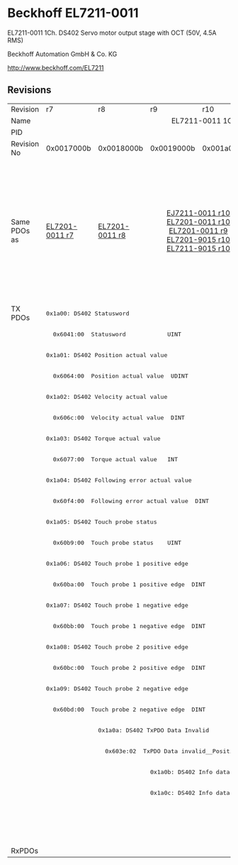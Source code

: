 # Beckhoff EL7211-0011

EL7211-0011 1Ch. DS402 Servo motor output stage with OCT (50V, 4.5A RMS)

Beckhoff Automation GmbH & Co. KG

http://www.beckhoff.com/EL7211

## Revisions
<table>
<tr >
<td>Revision</td>
<td>r7</td>
<td>r8</td>
<td>r9</td>
<td>r10</td>
<td>r11</td>
<td>r12</td>
<td>r13</td>
<td>r14</td>
<td>r15</td>
<td>r16</td>
</tr>
<tr >
<td>Name</td>
<td colspan=10 align="center">EL7211-0011 1Ch. DS402 Servo motor output stage with OCT (50V, 4.5A RMS)</td>
</tr>
<tr >
<td>PID</td>
<td colspan=10 align="center">0x1c2b3052</td>
</tr>
<tr >
<td>Revision No</td>
<td>0x0017000b</td>
<td>0x0018000b</td>
<td>0x0019000b</td>
<td>0x001a000b</td>
<td>0x001b000b</td>
<td>0x001c000b</td>
<td>0x001d000b</td>
<td>0x001e000b</td>
<td>0x001f000b</td>
<td>0x0020000b</td>
</tr>
<tr >
<td>Same PDOs as</td>
<td><a href="EL7201-0011">EL7201-0011 r7</a></td>
<td><a href="EL7201-0011">EL7201-0011 r8</a></td>
<td colspan=2 align="center"><a href="EJ7211-0011">EJ7211-0011 r10</a><br/><a href="EL7201-0011">EL7201-0011 r10</a><br/><a href="EL7201-0011">EL7201-0011 r9</a><br/><a href="EL7201-9015">EL7201-9015 r10</a><br/><a href="EL7211-9015">EL7211-9015 r10</a></td>
<td colspan=3 align="center"><a href="EJ7211-0011">EJ7211-0011 r11</a><br/><a href="EJ7211-0011">EJ7211-0011 r12</a><br/><a href="EJ7211-0011">EJ7211-0011 r13</a><br/><a href="EJ7211-9415">EJ7211-9415 r13</a><br/><a href="EL7201-0011">EL7201-0011 r11</a><br/><a href="EL7201-0011">EL7201-0011 r12</a><br/><a href="EL7201-0011">EL7201-0011 r13</a><br/><a href="EL7201-9015">EL7201-9015 r11</a><br/><a href="EL7201-9015">EL7201-9015 r12</a><br/><a href="EL7201-9015">EL7201-9015 r13</a><br/><a href="EL7211-9015">EL7211-9015 r11</a><br/><a href="EL7211-9015">EL7211-9015 r12</a><br/><a href="EL7211-9015">EL7211-9015 r13</a><br/><a href="EL7221-9015">EL7221-9015 r12</a><br/><a href="EL7221-9015">EL7221-9015 r13</a><br/><a href="EP7211-0035">EP7211-0035 r13</a></td>
<td colspan=2 align="center"><a href="EJ7211-0011">EJ7211-0011 r14</a><br/><a href="EJ7211-0011">EJ7211-0011 r15</a><br/><a href="EJ7211-9415">EJ7211-9415 r14</a><br/><a href="EJ7211-9415">EJ7211-9415 r15</a><br/><a href="EL7201-0011">EL7201-0011 r14</a><br/><a href="EL7201-0011">EL7201-0011 r15</a><br/><a href="EL7201-9015">EL7201-9015 r14</a><br/><a href="EL7201-9015">EL7201-9015 r15</a><br/><a href="EL7211-9015">EL7211-9015 r14</a><br/><a href="EL7211-9015">EL7211-9015 r15</a><br/><a href="EL7221-9015">EL7221-9015 r14</a><br/><a href="EL7221-9015">EL7221-9015 r15</a><br/><a href="EP7211-0035">EP7211-0035 r14</a><br/><a href="EP7211-0035">EP7211-0035 r15</a></td>
<td><a href="EJ7211-0011">EJ7211-0011 r16</a><br/><a href="EJ7211-9415">EJ7211-9415 r16</a><br/><a href="EL7201-0011">EL7201-0011 r16</a><br/><a href="EL7201-9015">EL7201-9015 r16</a><br/><a href="EL7211-9015">EL7211-9015 r16</a><br/><a href="EL7221-9015">EL7221-9015 r16</a><br/><a href="EP7211-0035">EP7211-0035 r16</a></td>
</tr>
<tr class="txpdo">
<td rowspan=26 valign=top>TX PDOs</td>
<td colspan=10 align="left"><pre>0x1a00: DS402 Statusword</pre></td>
<td></td>
</tr>
<tr class="txpdo">
<td colspan=10 align="left"><pre>  0x6041:00  Statusword            UINT</pre></td>
</tr>
<tr class="txpdo">
<td colspan=10 align="left"><pre>0x1a01: DS402 Position actual value</pre></td>
</tr>
<tr class="txpdo">
<td colspan=10 align="left"><pre>  0x6064:00  Position actual value  UDINT</pre></td>
</tr>
<tr class="txpdo">
<td colspan=10 align="left"><pre>0x1a02: DS402 Velocity actual value</pre></td>
</tr>
<tr class="txpdo">
<td colspan=10 align="left"><pre>  0x606c:00  Velocity actual value  DINT</pre></td>
</tr>
<tr class="txpdo">
<td colspan=10 align="left"><pre>0x1a03: DS402 Torque actual value</pre></td>
</tr>
<tr class="txpdo">
<td colspan=10 align="left"><pre>  0x6077:00  Torque actual value   INT</pre></td>
</tr>
<tr class="txpdo">
<td colspan=10 align="left"><pre>0x1a04: DS402 Following error actual value</pre></td>
</tr>
<tr class="txpdo">
<td colspan=10 align="left"><pre>  0x60f4:00  Following error actual value  DINT</pre></td>
</tr>
<tr class="txpdo">
<td colspan=10 align="left"><pre>0x1a05: DS402 Touch probe status</pre></td>
</tr>
<tr class="txpdo">
<td colspan=10 align="left"><pre>  0x60b9:00  Touch probe status    UINT</pre></td>
</tr>
<tr class="txpdo">
<td colspan=10 align="left"><pre>0x1a06: DS402 Touch probe 1 positive edge</pre></td>
</tr>
<tr class="txpdo">
<td colspan=10 align="left"><pre>  0x60ba:00  Touch probe 1 positive edge  DINT</pre></td>
</tr>
<tr class="txpdo">
<td colspan=10 align="left"><pre>0x1a07: DS402 Touch probe 1 negative edge</pre></td>
</tr>
<tr class="txpdo">
<td colspan=10 align="left"><pre>  0x60bb:00  Touch probe 1 negative edge  DINT</pre></td>
</tr>
<tr class="txpdo">
<td colspan=10 align="left"><pre>0x1a08: DS402 Touch probe 2 positive edge</pre></td>
</tr>
<tr class="txpdo">
<td colspan=10 align="left"><pre>  0x60bc:00  Touch probe 2 positive edge  DINT</pre></td>
</tr>
<tr class="txpdo">
<td colspan=10 align="left"><pre>0x1a09: DS402 Touch probe 2 negative edge</pre></td>
</tr>
<tr class="txpdo">
<td colspan=10 align="left"><pre>  0x60bd:00  Touch probe 2 negative edge  DINT</pre></td>
</tr>
<tr class="txpdo">
<td></td>
<td colspan=9 align="left"><pre>0x1a0a: DS402 TxPDO Data Invalid</pre></td>
</tr>
<tr class="txpdo">
<td></td>
<td colspan=9 align="left"><pre>  0x603e:02  TxPDO Data invalid__Position actual value  BOOL</pre></td>
</tr>
<tr class="txpdo">
<td colspan=2 align="left"></td>
<td colspan=8 align="left"><pre>0x1a0b: DS402 Info data 1</pre></td>
</tr>
<tr class="txpdo">
<td colspan=2 align="left"></td>
<td colspan=8 align="left"><pre>0x1a0c: DS402 Info data 2</pre></td>
</tr>
<tr class="txpdo">
<td colspan=7 align="left"></td>
<td colspan=3 align="left"><pre>0x1a0e: DS402 Modes of operation display</pre></td>
</tr>
<tr class="txpdo">
<td colspan=7 align="left"></td>
<td colspan=3 align="left"><pre>  0x6061:00  Modes of operation display  USINT</pre></td>
</tr>
<tr >
<td>RxPDOs</td>
<td colspan=10 align="left"></td>
</tr>
</table>

